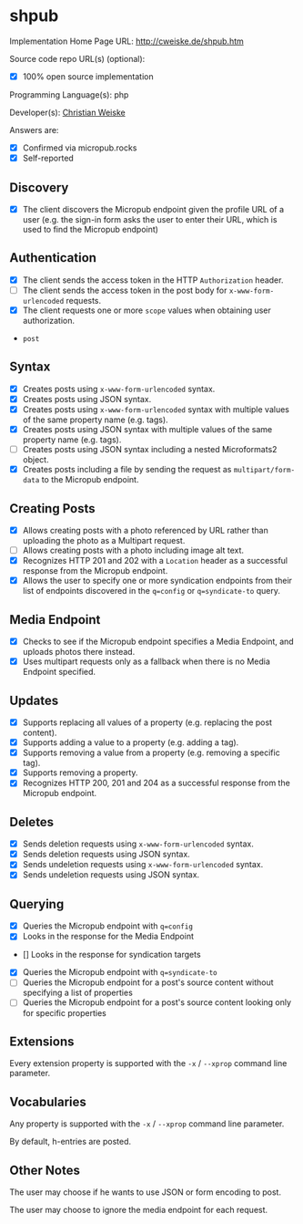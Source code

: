 # shpub

Implementation Home Page URL: http://cweiske.de/shpub.htm

Source code repo URL(s) (optional):
* [x] 100% open source implementation

Programming Language(s): php

Developer(s): [Christian Weiske](https://cweiske.de/)

Answers are:
* [x] Confirmed via micropub.rocks
* [x] Self-reported

## Discovery
* [x] The client discovers the Micropub endpoint given the profile URL of a user (e.g. the sign-in form asks the user to enter their URL, which is used to find the Micropub endpoint)

## Authentication
* [x] The client sends the access token in the HTTP `Authorization` header.
* [ ] The client sends the access token in the post body for `x-www-form-urlencoded` requests.
* [x] The client requests one or more `scope` values when obtaining user authorization.
 * `post`

## Syntax
* [x] Creates posts using `x-www-form-urlencoded` syntax.
* [x] Creates posts using JSON syntax.
* [x] Creates posts using `x-www-form-urlencoded` syntax with multiple values of the same property name (e.g. tags).
* [x] Creates posts using JSON syntax with multiple values of the same property name (e.g. tags).
* [ ] Creates posts using JSON syntax including a nested Microformats2 object.
* [x] Creates posts including a file by sending the request as `multipart/form-data` to the Micropub endpoint.

## Creating Posts
* [x] Allows creating posts with a photo referenced by URL rather than uploading the photo as a Multipart request.
* [ ] Allows creating posts with a photo including image alt text.
* [x] Recognizes HTTP 201 and 202 with a `Location` header as a successful response from the Micropub endpoint.
* [x] Allows the user to specify one or more syndication endpoints from their list of endpoints discovered in the `q=config` or `q=syndicate-to` query.

## Media Endpoint
* [x] Checks to see if the Micropub endpoint specifies a Media Endpoint, and uploads photos there instead.
* [x] Uses multipart requests only as a fallback when there is no Media Endpoint specified.

## Updates
* [x] Supports replacing all values of a property (e.g. replacing the post content).
* [x] Supports adding a value to a property (e.g. adding a tag).
* [x] Supports removing a value from a property (e.g. removing a specific tag).
* [x] Supports removing a property.
* [x] Recognizes HTTP 200, 201 and 204 as a successful response from the Micropub endpoint.

## Deletes
* [x] Sends deletion requests using `x-www-form-urlencoded` syntax.
* [x] Sends deletion requests using JSON syntax.
* [x] Sends undeletion requests using `x-www-form-urlencoded` syntax.
* [x] Sends undeletion requests using JSON syntax.

## Querying
* [x] Queries the Micropub endpoint with `q=config`
 * [x] Looks in the response for the Media Endpoint
 * [] Looks in the response for syndication targets
* [x] Queries the Micropub endpoint with `q=syndicate-to`
* [ ] Queries the Micropub endpoint for a post's source content without specifying a list of properties
* [ ] Queries the Micropub endpoint for a post's source content looking only for specific properties

## Extensions

Every extension property is supported with the `-x` / `--xprop` command line parameter.

## Vocabularies

Any property is supported with the `-x` / `--xprop` command line parameter.

By default, h-entries are posted.

## Other Notes

The user may choose if he wants to use JSON or form encoding to post.

The user may choose to ignore the media endpoint for each request.
